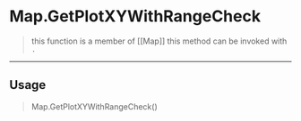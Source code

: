 # Map.GetPlotXYWithRangeCheck
> this function is a member of [[Map]]
> this method can be invoked with `.`
-----
## Usage
> Map.GetPlotXYWithRangeCheck()
